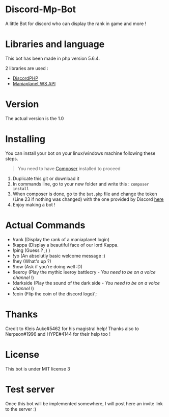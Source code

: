 # Discord-Mp-Bot
A little Bot for discord who can display the rank in game and more !

# Libraries and language
This bot has been made in php version 5.6.4.

2 libraries are used :
- [DiscordPHP](https://github.com/teamreflex/DiscordPHP)
- [Maniaplanet WS API](https://github.com/maniaplanet/maniaplanet-ws-sdk)

# Version
The actual version is the 1.0

# Installing
You can install your bot on your linux/windows machine following these steps.
> You need to have [Composer](https://getcomposer.org/) installed to proceed

1. Duplicate this git or download it
2. In commands line, go to your new folder and write this :
`composer install`
3. When composer is done, go to the `bot.php` file and change the token (Line 23 if nothing was changed) with the one provided by Discord [here](https://discordapp.com/developers/applications/me)
4. Enjoy making a bot !

# Actual Commands
* !rank (Display the rank of a maniaplanet login)
* !kappa (Display a beautiful face of our lord Kappa.
* !ping (Guess ? ;) )
* !yo (An absolutly basic welcome message :) 
* !hey (What\'s up ?)
* !how (Ask if you\'re doing well :D)
* !leeroy (Play the mythic leeroy battlecry - *You need to be on a voice channel !*)
* !darkside (Play the sound of the dark side - *You need to be on a voice channel !*)
* !coin (Flip the coin of the discord logo)';

# Thanks
Credit to Kleis Auke#5462 for his magistral help!
Thanks also to Nerpson#1996 and HYPE#4144 for their help too !

# License
This bot is under MIT license 3

# Test server
Once this bot will be implemented somewhere, I will post here an invite link to the server :)

